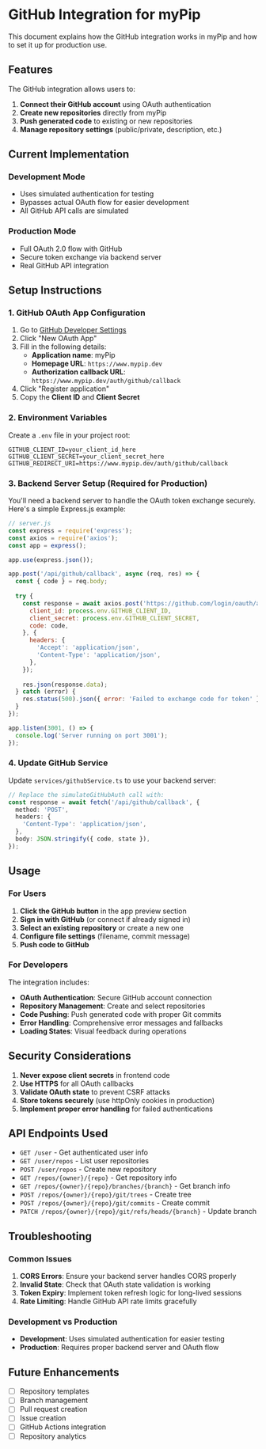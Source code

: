 # GitHub Integration for myPip

This document explains how the GitHub integration works in myPip and how to set it up for production use.

## Features

The GitHub integration allows users to:

1. **Connect their GitHub account** using OAuth authentication
2. **Create new repositories** directly from myPip
3. **Push generated code** to existing or new repositories
4. **Manage repository settings** (public/private, description, etc.)

## Current Implementation

### Development Mode
- Uses simulated authentication for testing
- Bypasses actual OAuth flow for easier development
- All GitHub API calls are simulated

### Production Mode
- Full OAuth 2.0 flow with GitHub
- Secure token exchange via backend server
- Real GitHub API integration

## Setup Instructions

### 1. GitHub OAuth App Configuration

1. Go to [GitHub Developer Settings](https://github.com/settings/developers)
2. Click "New OAuth App"
3. Fill in the following details:
   - **Application name**: myPip
   - **Homepage URL**: `https://www.mypip.dev`
   - **Authorization callback URL**: `https://www.mypip.dev/auth/github/callback`
4. Click "Register application"
5. Copy the **Client ID** and **Client Secret**

### 2. Environment Variables

Create a `.env` file in your project root:

```env
GITHUB_CLIENT_ID=your_client_id_here
GITHUB_CLIENT_SECRET=your_client_secret_here
GITHUB_REDIRECT_URI=https://www.mypip.dev/auth/github/callback
```

### 3. Backend Server Setup (Required for Production)

You'll need a backend server to handle the OAuth token exchange securely. Here's a simple Express.js example:

```javascript
// server.js
const express = require('express');
const axios = require('axios');
const app = express();

app.use(express.json());

app.post('/api/github/callback', async (req, res) => {
  const { code } = req.body;
  
  try {
    const response = await axios.post('https://github.com/login/oauth/access_token', {
      client_id: process.env.GITHUB_CLIENT_ID,
      client_secret: process.env.GITHUB_CLIENT_SECRET,
      code: code,
    }, {
      headers: {
        'Accept': 'application/json',
        'Content-Type': 'application/json',
      },
    });
    
    res.json(response.data);
  } catch (error) {
    res.status(500).json({ error: 'Failed to exchange code for token' });
  }
});

app.listen(3001, () => {
  console.log('Server running on port 3001');
});
```

### 4. Update GitHub Service

Update `services/githubService.ts` to use your backend server:

```typescript
// Replace the simulateGitHubAuth call with:
const response = await fetch('/api/github/callback', {
  method: 'POST',
  headers: {
    'Content-Type': 'application/json',
  },
  body: JSON.stringify({ code, state }),
});
```

## Usage

### For Users

1. **Click the GitHub button** in the app preview section
2. **Sign in with GitHub** (or connect if already signed in)
3. **Select an existing repository** or create a new one
4. **Configure file settings** (filename, commit message)
5. **Push code to GitHub**

### For Developers

The integration includes:

- **OAuth Authentication**: Secure GitHub account connection
- **Repository Management**: Create and select repositories
- **Code Pushing**: Push generated code with proper Git commits
- **Error Handling**: Comprehensive error messages and fallbacks
- **Loading States**: Visual feedback during operations

## Security Considerations

1. **Never expose client secrets** in frontend code
2. **Use HTTPS** for all OAuth callbacks
3. **Validate OAuth state** to prevent CSRF attacks
4. **Store tokens securely** (use httpOnly cookies in production)
5. **Implement proper error handling** for failed authentications

## API Endpoints Used

- `GET /user` - Get authenticated user info
- `GET /user/repos` - List user repositories
- `POST /user/repos` - Create new repository
- `GET /repos/{owner}/{repo}` - Get repository info
- `GET /repos/{owner}/{repo}/branches/{branch}` - Get branch info
- `POST /repos/{owner}/{repo}/git/trees` - Create tree
- `POST /repos/{owner}/{repo}/git/commits` - Create commit
- `PATCH /repos/{owner}/{repo}/git/refs/heads/{branch}` - Update branch

## Troubleshooting

### Common Issues

1. **CORS Errors**: Ensure your backend server handles CORS properly
2. **Invalid State**: Check that OAuth state validation is working
3. **Token Expiry**: Implement token refresh logic for long-lived sessions
4. **Rate Limiting**: Handle GitHub API rate limits gracefully

### Development vs Production

- **Development**: Uses simulated authentication for easier testing
- **Production**: Requires proper backend server and OAuth flow

## Future Enhancements

- [ ] Repository templates
- [ ] Branch management
- [ ] Pull request creation
- [ ] Issue creation
- [ ] GitHub Actions integration
- [ ] Repository analytics 